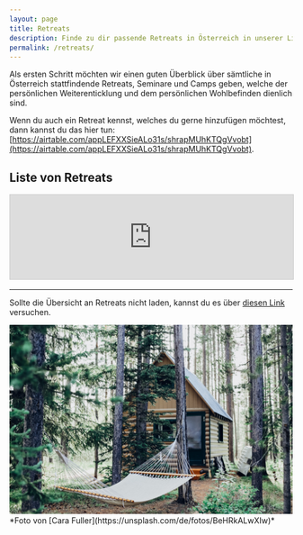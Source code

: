 ```yaml
---
layout: page
title: Retreats
description: Finde zu dir passende Retreats in Österreich in unserer Liste.
permalink: /retreats/
---
```


Als ersten Schritt möchten wir einen guten Überblick über sämtliche in Österreich stattfindende Retreats, Seminare und Camps geben, welche der persönlichen Weiterenticklung und dem persönlichen Wohlbefinden dienlich sind. 

Wenn du auch ein Retreat kennst, welches du gerne hinzufügen möchtest, dann kannst du das hier tun: [https://airtable.com/appLEFXXSieALo31s/shrapMUhKTQgVvobt](https://airtable.com/appLEFXXSieALo31s/shrapMUhKTQgVvobt).

## Liste von Retreats

<iframe class="airtable-embed" src="https://airtable.com/embed/shrRB7D8VAyRaCt0E?backgroundColor=blue&layout=card" frameborder="0" onmousewheel="" width="100%" style="background: transparent; border: 1px solid #ccc;"></iframe>

***

Sollte die Übersicht an Retreats nicht laden, kannst du es über [diesen Link](https://airtable.com/embed/shrRB7D8VAyRaCt0E?backgroundColor=blue&layout=card) versuchen.

<img src="/images/stockphotos/austria/retreats-in-the-woods cara-fuller.jpg" loading="lazy">
*Foto von [Cara Fuller](https://unsplash.com/de/fotos/BeHRkALwXIw)*